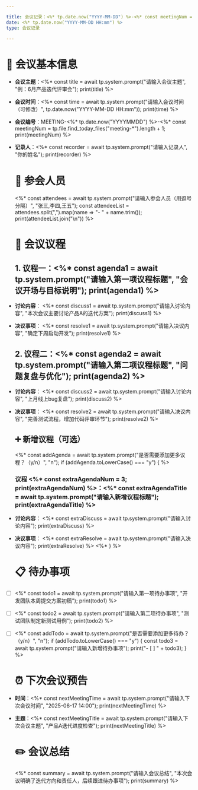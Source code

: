 ```yaml
---

title: 会议记录：<%* tp.date.now("YYYY-MM-DD") %>-<%* const meetingNum = tp.file.find_today_files("meeting-*").length + 1; print(meetingNum) %>
date: <%* tp.date.now("YYYY-MM-DD HH:mm") %>
type: 会议记录

---
```


# 📅 会议基本信息

- **会议主题**：<%* const title = await tp.system.prompt("请输入会议主题", "例：6月产品迭代评审会"); print(title) %>
- **会议时间**：<%* const time = await tp.system.prompt("请输入会议时间（可修改）", tp.date.now("YYYY-MM-DD HH:mm")); print(time) %>
- **会议编号**：MEETING-<%* tp.date.now("YYYYMMDD") %>-<%* const meetingNum = tp.file.find_today_files("meeting-*").length + 1; print(meetingNum) %>
- **记录人**：<%* const recorder = await tp.system.prompt("请输入记录人", "你的姓名"); print(recorder) %>
  
  # 👥 参会人员
  
  <%* const attendees = await tp.system.prompt("请输入参会人员（用逗号分隔）", "张三,李四,王五"); const attendeeList = attendees.split(",").map(name => "- " + name.trim()); print(attendeeList.join("\n")) %>
  
  # 📌 会议议程
  
  ## 1. 议程一：<%* const agenda1 = await tp.system.prompt("请输入第一项议程标题", "会议开场与目标说明"); print(agenda1) %>
- **讨论内容**： 
  <%* const discuss1 = await tp.system.prompt("请输入讨论内容", "本次会议主要讨论产品A的迭代方案"); print(discuss1) %>
- **决议事项**： 
  <%* const resolve1 = await tp.system.prompt("请输入决议内容", "确定下周启动开发"); print(resolve1) %>
  
  ## 2. 议程二：<%* const agenda2 = await tp.system.prompt("请输入第二项议程标题", "问题复盘与优化"); print(agenda2) %>
- **讨论内容**： 
  <%* const discuss2 = await tp.system.prompt("请输入讨论内容", "上月线上bug复盘"); print(discuss2) %>
- **决议事项**： 
  <%* const resolve2 = await tp.system.prompt("请输入决议内容", "完善测试流程，增加代码评审环节"); print(resolve2) %>
  
  ## ➕ 新增议程（可选）
  
  <%* const addAgenda = await tp.system.prompt("是否需要添加更多议程？（y/n）", "n"); if (addAgenda.toLowerCase() === "y") { %>
  
  ### 议程 <%* const extraAgendaNum = 3; print(extraAgendaNum) %>：<%* const extraAgendaTitle = await tp.system.prompt("请输入新增议程标题"); print(extraAgendaTitle) %>
- **讨论内容**： 
  <%* const extraDiscuss = await tp.system.prompt("请输入讨论内容"); print(extraDiscuss) %>
- **决议事项**： 
  <%* const extraResolve = await tp.system.prompt("请输入决议内容"); print(extraResolve) %>
  <%* } %>
  
  # 📋 待办事项

- [ ] <%* const todo1 = await tp.system.prompt("请输入第一项待办事项", "开发团队本周提交方案初稿"); print(todo1) %>
- [ ] <%* const todo2 = await tp.system.prompt("请输入第二项待办事项", "测试团队制定新测试用例"); print(todo2) %>
- [ ] <%* const addTodo = await tp.system.prompt("是否需要添加更多待办？（y/n）", "n"); if (addTodo.toLowerCase() === "y") { const todo3 = await tp.system.prompt("请输入新增待办事项"); print("- [ ] " + todo3); } %>
  
  # ⏰ 下次会议预告

- **时间**：<%* const nextMeetingTime = await tp.system.prompt("请输入下次会议时间", "2025-06-17 14:00"); print(nextMeetingTime) %>
- **主题**：<%* const nextMeetingTitle = await tp.system.prompt("请输入下次会议主题", "产品A迭代进度检查"); print(nextMeetingTitle) %>
  
  # ✏️ 会议总结
  
  <%* const summary = await tp.system.prompt("请输入会议总结", "本次会议明确了迭代方向和责任人，后续跟进待办事项"); print(summary) %>

